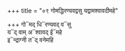 +++
title = "०९ गोमद्धिरण्यवद्वसु यद्वामश्वावदीमहे"

+++
गो᳓मद् धि᳓रण्यवद् व᳓सु  
य᳓द् वाम् अ᳓श्वावद् ई᳓महे  
इ᳓न्द्राग्नी त᳓द् वनेमहि